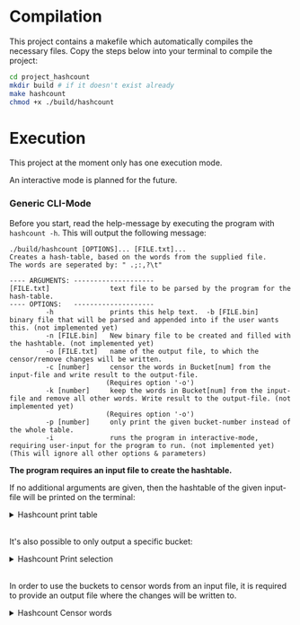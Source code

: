 # Compilation

This project contains a makefile which automatically compiles the necessary files.
Copy the steps below into your terminal to compile the project:

```bash
cd project_hashcount
mkdir build # if it doesn't exist already
make hashcount
chmod +x ./build/hashcount
```

# Execution

This project at the moment only has one execution mode.

An interactive mode is planned for the future.

<!-- ### Interactive-Mode

Start the program with `hashcount -i` and work through the user-interactions to the desired output.
Please keep in mind that all other arguments are ignored when using this mode. -->

### Generic CLI-Mode

Before you start, read the help-message by executing the program with `hashcount -h`.
This will output the following message:
```
./build/hashcount [OPTIONS]... [FILE.txt]...
Creates a hash-table, based on the words from the supplied file.
The words are seperated by: " .;:,?\t"

---- ARGUMENTS: --------------------
[FILE.txt]               text file to be parsed by the program for the hash-table.
---- OPTIONS:   --------------------
         -h              prints this help text.  -b [FILE.bin]   binary file that will be parsed and appended into if the user wants this. (not implemented yet)
         -n [FILE.bin]   New binary file to be created and filled with the hashtable. (not implemented yet)
         -o [FILE.txt]   name of the output file, to which the censor/remove changes will be written.
         -c [number]     censor the words in Bucket[num] from the input-file and write result to the output-file.
                        (Requires option '-o')
         -k [number]     keep the words in Bucket[num] from the input-file and remove all other words. Write result to the output-file. (not implemented yet)
                        (Requires option '-o')
         -p [number]     only print the given bucket-number instead of the whole table.
         -i              runs the program in interactive-mode, requiring user-input for the program to run. (not implemented yet)
(This will ignore all other options & parameters)
```

**The program requires an input file to create the hashtable.**

If no additional arguments are given, then the hashtable of the given input-file will be printed on the terminal:

<details>
  <summary> Hashcount print table </summary>

```
./build/hashcount sample.txt 
Bucket[0]: a(11), absolute, contemporary, delights, retaliation, setpieces, triumph, water
Bucket[1]: amusing, company, grossout, image, its(2), Ormond(3), part, periodical, Vincent(3), writer, you(2)
Bucket[2]: embodiment, essential, Inevitably, other(2), properly, reference, remains, Saw
Bucket[3]: being, buzz, creating, Needless, plot, serve, stating
Bucket[4]: film(2), further(2), life, mental, to(6)
Bucket[5]: lot, madness, off
Bucket[6]: besieged, just(2), opinion, solo, time(2), timefiller, victims
Bucket[7]: acts, could, joyous
Bucket[8]: because, depicts, first(2), horror(5), show(2), state, well
Bucket[9]: Like, most(2), once, simply, team, tormented(2), vile
Bucket[10]: descends, fear, interesting, starts
Bucket[11]: character(2), he, mesmerizing, now
Bucket[12]: acting, all, means, nose, point, saw, that(3), The(7)
Bucket[13]: also(3), period
Bucket[14]: and(18), Don(3), in(8), is(6), it(2), previous(2), Ross, turns, Wax
Bucket[15]: Girl, handful, must(2), pity, simultaneously, sleazy, starting
Bucket[16]: another, indescribably, Magician(3), Never, protagonist, trick(3)
Bucket[17]: authors, gradually, humble, place
Bucket[18]: are, crime(2), inventions, programs
Bucket[19]: although, House, like, penned, ransacked, starred
Bucket[20]: cares, fate, material, out(2), predecessor!, relentless, yoyo
Bucket[21]: begins, effects, events, every, magic, remain, what, Wilbur
Bucket[22]: about, butchers, career, employer, exactly, from(2), macabre, moments, own, the(22), thoroughly, towards
Bucket[23]: Basically, delightful, double, get, many, offers, unpretentious, very
Bucket[24]: 3D(2), around, behold, but(3), enormously, landlady, still, support, them, they, was, way(2), year
Bucket[25]: rampage, thought
Bucket[26]: end, greatest, grotesque, my, property, recreates, ruined, were
Bucket[27]: brilliant, Gallicos(4), Mad(3), master, promising, rightful
Bucket[28]: Crane, fountains, Guignol, plans, such
Bucket[29]: Alice, no, released
Bucket[30]: era, for(2), him(2), his(6), hit, obviously
Bucket[31]: against, famous, view, who(4), without
Bucket[32]: actor(2), element, have, of(14), on, realize
Bucket[33]: abruptly, accomplish, an(3), as(9), at, fingerprints, murderous, performances, seriously, soul, when(2)
Bucket[34]: death, entitled, merely, near, wronged, yet(2), You(2)
Bucket[35]: 50s(2), disguises, exhibit, genius, genuine, history, suggestive, take
Bucket[36]: before, Buzz, by(2), change, even(3), ever(2), fun, legendary, novelist, sheer, this(2), with(3)
Bucket[37]: down, genre, gimmicks, illusionist, leading, man, movie(3), Price(3), sadistically, wife, winning
Bucket[38]: beloved, Gallico(5), goofy, hype, perform, rival, same(2), stage, used
Bucket[39]: exact
Bucket[40]: beginning, fantastically, Grand, improbably, those, vengeance
Bucket[41]: appears, evidence, player, Rinaldi, snaps, sublime, thrills, twists, watch
Bucket[42]: contract, into, nearly, shoves, whole
```
</details>
<br>

It's also possible to only output a specific bucket:

<details>
  <summary> Hashcount Print selection </summary>

```
./build/hashcount sample.txt -p 24
Printing selection...
Bucket[24]: 3D(2), around, behold, but(3), enormously, landlady, still, support, them, they, was, way(2), year
```
</details>
<br>

In order to use the buckets to censor words from an input file, it is required to provide an output file where the changes will be written to.

<details>
  <summary> Hashcount Censor words </summary>

```
> ./build/hashcount sample.txt -c 24 -o censored.txt
Censoring all words, contained in...
Bucket[24]: 3D(2), around, behold, but(3), enormously, landlady, still, support, them, they, was, way(2), year
12 occurences of 13 Bucket-words were censored in censored.txt
Success!
> cat censored.txt 
Basically the exact same movie as House of Wax Vincent Prices first genuine
horror hit released the previous **** *** seriously who cares because The
Mad Magician offers just as many sheer thrills delightful period setpieces
joyous ** effects sublime acting performances and macabre horror gimmicks
as its predecessor! Never change a winning team is exactly what writer Crane
Wilbur must have thought when he penned down Prices character Don Gallico
another tormented soul besieged by fate and out for vengeance against those
who wronged him. Don Gallico is about to perform his very first own
illusionist show as Gallico the Great and plans to exhibit the greatest magic
trick in history entitled The Girl and the Buzz Saw. Gallicos promising
solo career is abruptly ruined before it even begins when his previous
employer Ross Ormond appears on stage and shoves a contract under his nose
stating that all of Gallicos inventions are the rightful property of the
company. The sleazy and relentless Ormond who by the *** also ransacked
Gallicos once beloved wife takes off with the buzz saw trick and programs
it in the show of Gallicos rival The Great Rinaldi.
Inevitably Gallico snaps and sadistically butchers Ormond *** also
being a master of creating disguises recreates his victims image and
even starts leading a double life. The Mad Magician is an amusing and
thoroughly unpretentious 50s horror movie in Grand Guignol style with a
whole lot of improbably plot twists  the ******** turns out a brilliant
crime novelist?  and a handful of fantastically grotesque grossout moments
although **** obviously remain suggestive for most part . The ** delights
near the beginning of the film like a yoyo player and a goofy trick with
water fountains merely just serve as timefiller and contemporary 50s hype
but its ***** fun to watch even now and without the means to properly behold
them. The Mad Magician is also interesting from a periodical setting point
of view as the events take place ****** the time fingerprints were starting
to get used as evidence material and the character of Alice Prentiss is an
obvious reference towards famous crime authors of that era. Needless to state
that Vincent Price remains the absolute most essential element of triumph
in this film as well as from nearly every other horror movie this legendary
man ever starred in. Like no other actor could ever accomplish Price
depicts the tormented protagonist who gradually descends further and further
into mental madness in such an indescribably mesmerizing way. You pity Don
Gallico yet at the same time you fear him enormously. You ******* his vile
acts of retaliation and yet simultaneously you realize his murderous rampage
must end in death. Vincent Price simply *** a genius actor and in my
humble opinion the embodiment of the horror genre.
```


# Completed Tasks

| emoji                 | meaning           |
| -------------         |:-------------:    |
| :heavy_check_mark:    | erfüllt           |
| :o:                   | teilweise erfüllt |
| :x:                   | nicht erfüllt     |

:heavy_check_mark: **Main Task "hashcount" (50 points)**
<details>
<summary> Task-details </summary>

  * Open a text file and read the text row by row.
  * Separate words by these characters:
    * Space ( )
    * Dot (.)
    * new line (\n)
  * Store the values in a hashtable using dynamic linked lists.
  * Use the sum of character values as value to be hashed. E.g. Cat = (67+97+116) % 23
  * Words shall be stored in dynamically allocated memory
  * Select a good spreading hash value
  * Print out the hash in a readable way. E.g. max 10 words per row.
</details>
<br>

:heavy_check_mark: **Task "Word-occurence + additional seperators" (15 points)**
<details>
<summary> Task-details </summary>

  * The occurrence of words shall be counted instead of multiple entries in the list. (see example output)
  * Add additional word separators:
  ** semicolon (;)
  ** colon (:)
  ** comma (,)
  ** question mark (?)
  ** tab (\t)
</details>
<br>

:heavy_check_mark: **Task "Alphabetical Order" (15 points)**
<details>
<summary> Task-details </summary>

  * The lists shall always retain alphabetic order.
</details>
<br>

:o: **Task "User-Selection: Remove" (15 points)**
<details>
<summary> Task-details </summary>

  * Give the user a choice to select one bucket to output separately. :white_check_mark:
Print out the entries in the Bucket.
  * Let the user select one or more buckets and remove all words from the text which do not match to these selected buckets and write it to a new text file.  
</details>
<br>

:heavy_check_mark: **Task "User-Selection: Censoring" (15 points)**
<details>
<summary> Task-details </summary>

  * Let the user select one or more buckets and censor all words from the text which match to these selected buckets and write it to a new text file.  
  * All word separators shall be copied to the new file in the correct places.
</details>
<br>
  
:x: **Task "binary hash-table" (15 points)**
<details>
<summary> Task-details </summary>

  * Store the hash in a **binary** file
  * Read and populate the hash from a file and append/count new words into it when the user wants to do this.
</details>
<br>

:heavy_check_mark: **Task "getopt() argument-handling" (15 points)**
<details>
<summary> Task-details </summary>

  * The program arguments are handled by `getopt(3)`.
</details>
<br>